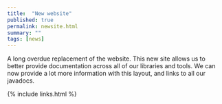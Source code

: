 ```yaml
---
title:  "New website"
published: true
permalink: newsite.html
summary: ""
tags: [news]
---
```


A long overdue replacement of the website.  This new site allows us to better provide documentation across all of our libraries and tools.  We can now provide a lot more information with this layout, and links to all our javadocs.

{% include links.html %}
